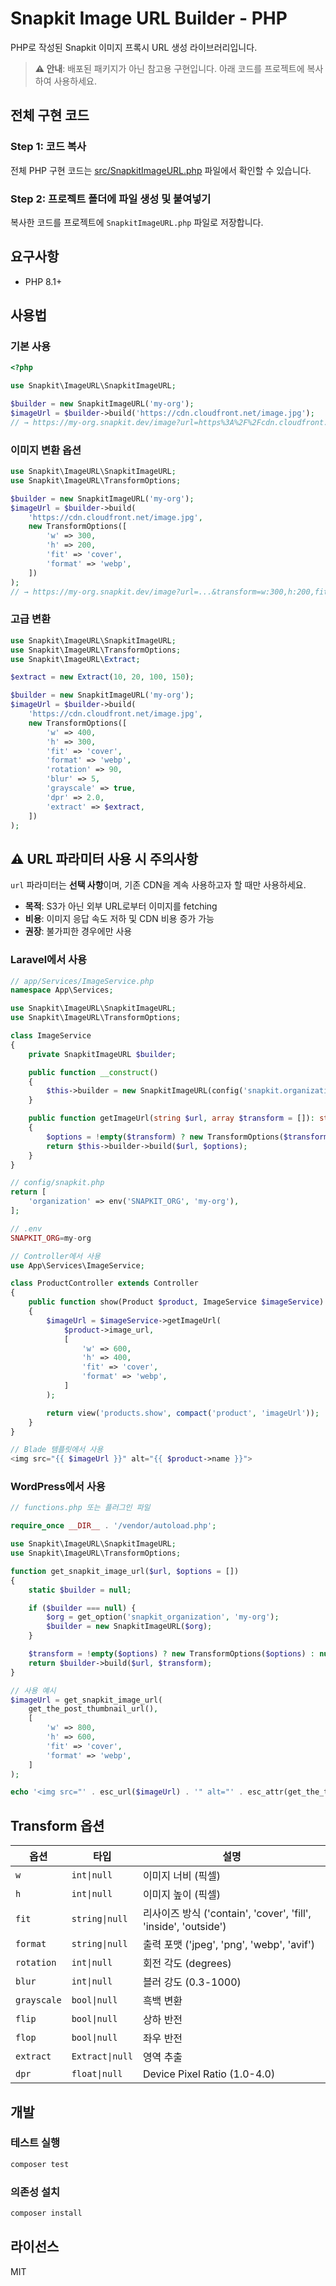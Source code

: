 # Snapkit Image URL Builder - PHP

PHP로 작성된 Snapkit 이미지 프록시 URL 생성 라이브러리입니다.

> **⚠️ 안내**: 배포된 패키지가 아닌 참고용 구현입니다. 아래 코드를 프로젝트에 복사하여 사용하세요.

## 전체 구현 코드

### Step 1: 코드 복사

전체 PHP 구현 코드는 [src/SnapkitImageURL.php](src/SnapkitImageURL.php) 파일에서 확인할 수 있습니다.

### Step 2: 프로젝트 폴더에 파일 생성 및 붙여넣기

복사한 코드를 프로젝트에 `SnapkitImageURL.php` 파일로 저장합니다.

## 요구사항

- PHP 8.1+

## 사용법

### 기본 사용

```php
<?php

use Snapkit\ImageURL\SnapkitImageURL;

$builder = new SnapkitImageURL('my-org');
$imageUrl = $builder->build('https://cdn.cloudfront.net/image.jpg');
// → https://my-org.snapkit.dev/image?url=https%3A%2F%2Fcdn.cloudfront.net%2Fimage.jpg
```

### 이미지 변환 옵션

```php
use Snapkit\ImageURL\SnapkitImageURL;
use Snapkit\ImageURL\TransformOptions;

$builder = new SnapkitImageURL('my-org');
$imageUrl = $builder->build(
    'https://cdn.cloudfront.net/image.jpg',
    new TransformOptions([
        'w' => 300,
        'h' => 200,
        'fit' => 'cover',
        'format' => 'webp',
    ])
);
// → https://my-org.snapkit.dev/image?url=...&transform=w:300,h:200,fit:cover,format:webp
```

### 고급 변환

```php
use Snapkit\ImageURL\SnapkitImageURL;
use Snapkit\ImageURL\TransformOptions;
use Snapkit\ImageURL\Extract;

$extract = new Extract(10, 20, 100, 150);

$builder = new SnapkitImageURL('my-org');
$imageUrl = $builder->build(
    'https://cdn.cloudfront.net/image.jpg',
    new TransformOptions([
        'w' => 400,
        'h' => 300,
        'fit' => 'cover',
        'format' => 'webp',
        'rotation' => 90,
        'blur' => 5,
        'grayscale' => true,
        'dpr' => 2.0,
        'extract' => $extract,
    ])
);
```

## ⚠️ URL 파라미터 사용 시 주의사항

`url` 파라미터는 **선택 사항**이며, 기존 CDN을 계속 사용하고자 할 때만 사용하세요.

- **목적**: S3가 아닌 외부 URL로부터 이미지를 fetching
- **비용**: 이미지 응답 속도 저하 및 CDN 비용 증가 가능
- **권장**: 불가피한 경우에만 사용

### Laravel에서 사용

```php
// app/Services/ImageService.php
namespace App\Services;

use Snapkit\ImageURL\SnapkitImageURL;
use Snapkit\ImageURL\TransformOptions;

class ImageService
{
    private SnapkitImageURL $builder;

    public function __construct()
    {
        $this->builder = new SnapkitImageURL(config('snapkit.organization'));
    }

    public function getImageUrl(string $url, array $transform = []): string
    {
        $options = !empty($transform) ? new TransformOptions($transform) : null;
        return $this->builder->build($url, $options);
    }
}

// config/snapkit.php
return [
    'organization' => env('SNAPKIT_ORG', 'my-org'),
];

// .env
SNAPKIT_ORG=my-org

// Controller에서 사용
use App\Services\ImageService;

class ProductController extends Controller
{
    public function show(Product $product, ImageService $imageService)
    {
        $imageUrl = $imageService->getImageUrl(
            $product->image_url,
            [
                'w' => 600,
                'h' => 400,
                'fit' => 'cover',
                'format' => 'webp',
            ]
        );

        return view('products.show', compact('product', 'imageUrl'));
    }
}

// Blade 템플릿에서 사용
<img src="{{ $imageUrl }}" alt="{{ $product->name }}">
```

### WordPress에서 사용

```php
// functions.php 또는 플러그인 파일

require_once __DIR__ . '/vendor/autoload.php';

use Snapkit\ImageURL\SnapkitImageURL;
use Snapkit\ImageURL\TransformOptions;

function get_snapkit_image_url($url, $options = [])
{
    static $builder = null;

    if ($builder === null) {
        $org = get_option('snapkit_organization', 'my-org');
        $builder = new SnapkitImageURL($org);
    }

    $transform = !empty($options) ? new TransformOptions($options) : null;
    return $builder->build($url, $transform);
}

// 사용 예시
$imageUrl = get_snapkit_image_url(
    get_the_post_thumbnail_url(),
    [
        'w' => 800,
        'h' => 600,
        'fit' => 'cover',
        'format' => 'webp',
    ]
);

echo '<img src="' . esc_url($imageUrl) . '" alt="' . esc_attr(get_the_title()) . '">';
```

## Transform 옵션

| 옵션        | 타입            | 설명                                                            |
| ----------- | --------------- | --------------------------------------------------------------- |
| `w`         | `int\|null`     | 이미지 너비 (픽셀)                                              |
| `h`         | `int\|null`     | 이미지 높이 (픽셀)                                              |
| `fit`       | `string\|null`  | 리사이즈 방식 ('contain', 'cover', 'fill', 'inside', 'outside') |
| `format`    | `string\|null`  | 출력 포맷 ('jpeg', 'png', 'webp', 'avif')                       |
| `rotation`  | `int\|null`     | 회전 각도 (degrees)                                             |
| `blur`      | `int\|null`     | 블러 강도 (0.3-1000)                                            |
| `grayscale` | `bool\|null`    | 흑백 변환                                                       |
| `flip`      | `bool\|null`    | 상하 반전                                                       |
| `flop`      | `bool\|null`    | 좌우 반전                                                       |
| `extract`   | `Extract\|null` | 영역 추출                                                       |
| `dpr`       | `float\|null`   | Device Pixel Ratio (1.0-4.0)                                    |

## 개발

### 테스트 실행

```bash
composer test
```

### 의존성 설치

```bash
composer install
```

## 라이선스

MIT
